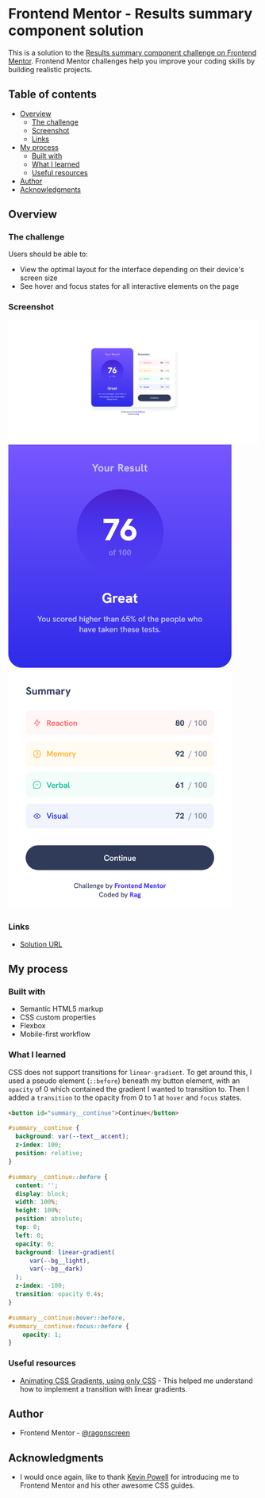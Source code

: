 # Frontend Mentor - Results summary component solution

This is a solution to the [Results summary component challenge on Frontend Mentor](https://www.frontendmentor.io/challenges/results-summary-component-CE_K6s0maV). Frontend Mentor challenges help you improve your coding skills by building realistic projects. 

## Table of contents

- [Overview](#overview)
  - [The challenge](#the-challenge)
  - [Screenshot](#screenshot)
  - [Links](#links)
- [My process](#my-process)
  - [Built with](#built-with)
  - [What I learned](#what-i-learned)
  - [Useful resources](#useful-resources)
- [Author](#author)
- [Acknowledgments](#acknowledgments)

## Overview

### The challenge

Users should be able to:

- View the optimal layout for the interface depending on their device's screen size
- See hover and focus states for all interactive elements on the page

### Screenshot

![desktop site preview](./images/site-preview-desktop.png)
![mobile site preview](./images/site-preview-mobile.png)

### Links

- [Solution URL](https://github.com/ragonscreen/frontend_mentor-results_summary_component)

## My process

### Built with

- Semantic HTML5 markup
- CSS custom properties
- Flexbox
- Mobile-first workflow

### What I learned

CSS does not support transitions for `linear-gradient`. To get around this, I used a pseudo element (`::before`) beneath my button element, with an `opacity` of 0 which contained the gradient I wanted to transition to. Then I added a `transition` to the opacity from 0 to 1 at `hover` and `focus` states.

```html
<button id="summary__continue">Continue</button>
```

```css
#summary__continue {
  background: var(--text__accent);
  z-index: 100;
  position: relative;
}
```

```css
#summary__continue::before {
  content: '';
  display: block;
  width: 100%;
  height: 100%;
  position: absolute;
  top: 0;
  left: 0;
  opacity: 0;
  background: linear-gradient(
      var(--bg__light),
      var(--bg__dark)
  );
  z-index: -100;
  transition: opacity 0.4s;
}
```

```css
#summary__continue:hover::before,
#summary__continue:focus::before {
    opacity: 1;
}
```

### Useful resources

- [Animating CSS Gradients, using only CSS](https://medium.com/@dave_lunny/animating-css-gradients-using-only-css-d2fd7671e759) - This helped me understand how to implement a transition with linear gradients.

## Author

- Frontend Mentor - [@ragonscreen](https://www.frontendmentor.io/profile/ragonscreen)

## Acknowledgments

- I would once again, like to thank [Kevin Powell](https://www.youtube.com/@KevinPowell) for introducing me to Frontend Mentor and his other awesome CSS guides.
